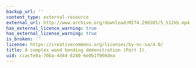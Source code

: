 ```yaml
---
backup_url: ''
content_type: external-resource
external_url: http://www.archive.org/download/MIT4.296S05/5_512kb.mp4
has_external_licence_warning: true
has_external_license_warning: true
is_broken: ''
license: https://creativecommons.org/licenses/by-nc-sa/4.0/
title: A complex wood bending demonstration (Part I).
uid: ccacfe0a-70ba-4d44-8280-6e0b1f066dea
---
```

